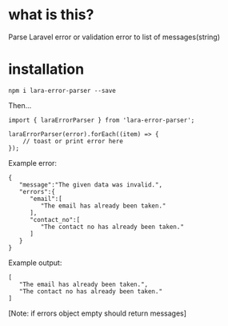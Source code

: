 # what is this?

Parse Laravel error or validation error to list of messages(string)

# installation

`npm i lara-error-parser --save`

Then...

```
import { laraErrorParser } from 'lara-error-parser';

laraErrorParser(error).forEach((item) => {
    // toast or print error here
});
```

Example error:

```
{
   "message":"The given data was invalid.",
   "errors":{
      "email":[
         "The email has already been taken."
      ],
      "contact_no":[
         "The contact no has already been taken."
      ]
   }
}
```
Example output:

```
[
   "The email has already been taken.",
   "The contact no has already been taken."
]
```

[Note: if errors object empty should return messages] 
